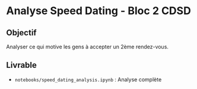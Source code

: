 # Analyse Speed Dating - Bloc 2 CDSD

## Objectif
Analyser ce qui motive les gens à accepter un 2ème rendez-vous.

## Livrable
- `notebooks/speed_dating_analysis.ipynb` : Analyse complète
